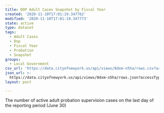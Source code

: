 ```yaml
---
title: DOP Adult Cases Snapshot by Fiscal Year
created: '2020-11-10T17:01:19.347762'
modified: '2020-11-10T17:01:19.347773'
state: active
type: dataset
tags:
  - Adult Cases
  - Dop
  - Fiscal Year
  - Probation
  - Snapshot
groups:
  - Local Government
csv_url: 'https://data.cityofnewyork.us/api/views/8dxm-n5ha/rows.csv?accessType=DOWNLOAD'
json_url: >-
  https://data.cityofnewyork.us/api/views/8dxm-n5ha/rows.json?accessType=DOWNLOAD
layout: post

---
```

The number of active adult probation supervision cases on the last day of the reporting period (June 30)
